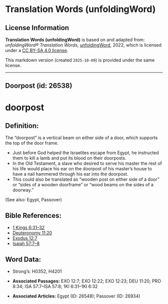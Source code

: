 # Translation Words (unfoldingWord)

## License Information

**Translation Words (unfoldingWord)** is based on and adapted from: _unfoldingWord® Translation Words_, [unfoldingWord](https://unfoldingword.org/utw), 2022, which is licensed under a [CC BY-SA 4.0 license](https://creativecommons.org/licenses/by-sa/4.0/legalcode.en).

This markdown version (created `2025-10-09`) is provided under the same license.



--------------------------------

## Doorpost (id: 26538)

doorpost
========

Definition:
-----------

The “doorpost” is a vertical beam on either side of a door, which supports the top of the door frame.

* Just before God helped the Israelites escape from Egypt, he instructed them to kill a lamb and put its blood on their doorposts.
* In the Old Testament, a slave who desired to serve his master the rest of his life would place his ear on the doorpost of his master’s house to have a nail hammered through his ear into the doorpost.
* This could also be translated as “wooden post on either side of a door” or “sides of a wooden doorframe” or “wood beams on the sides of a doorway.”

(See also: Egypt, Passover)

Bible References:
-----------------

* [1 Kings 6:31–32](https://ref.ly/1Kgs6:31-1Kgs6:32)
* [Deuteronomy 11:20](https://ref.ly/Deut11:20)
* [Exodus 12:7](https://ref.ly/Exod12:7)
* [Isaiah 57:7–8](https://ref.ly/Isa57:7-Isa57:8)

Word Data:
----------

* Strong’s: H0352, H4201

* **Associated Passages:** EXO 12:7; EXO 12:22; EXO 12:23; DEU 11:20; PRO 8:34; ISA 57:7–ISA 57:8; 1KI 6:31–1KI 6:32
* **Associated Articles:** Egypt (ID: 26548); Passover (ID: 26934)

